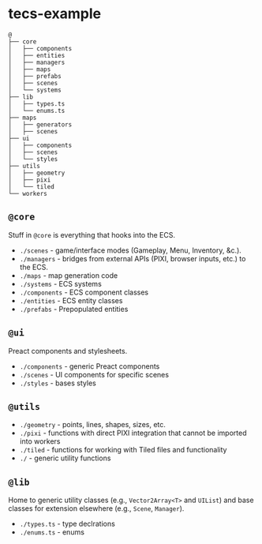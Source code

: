 # tecs-example

```
@
├── core
│   ├── components
│   ├── entities
│   ├── managers
│   ├── maps
│   ├── prefabs
│   ├── scenes
│   └── systems
├── lib
│   ├── types.ts
│   └── enums.ts
├── maps
│   ├── generators
│   ├── scenes
├── ui
│   ├── components
│   ├── scenes
│   └── styles
├── utils
│   ├── geometry
│   ├── pixi
│   └── tiled
└── workers
```

## `@core`

Stuff in `@core` is everything that hooks into the ECS.

- `./scenes` - game/interface modes (Gameplay, Menu, Inventory, &c.).
- `./managers` - bridges from external APIs (PIXI, browser inputs, etc.) to the ECS.
- `./maps` - map generation code
- `./systems` - ECS systems
- `./components` - ECS component classes
- `./entities` - ECS entity classes
- `./prefabs` - Prepopulated entities

## `@ui`

Preact components and stylesheets.

- `./components` - generic Preact components
- `./scenes` - UI components for specific scenes
- `./styles` - bases styles

## `@utils`

- `./geometry` - points, lines, shapes, sizes, etc.
- `./pixi` - functions with direct PIXI integration that cannot be imported into workers
- `./tiled` - functions for working with Tiled files and functionality
- `./` - generic utility functions

## `@lib`

Home to generic utility classes (e.g., `Vector2Array<T>` and `UIList`) and base classes for extension elsewhere (e.g., `Scene`, `Manager`).

- `./types.ts` - type declrations
- `./enums.ts` - enums
